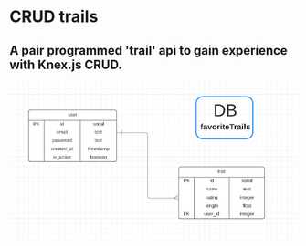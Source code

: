 
# CRUD trails

## A pair programmed 'trail' api to gain experience with Knex.js CRUD.

![](./ERD.png)

